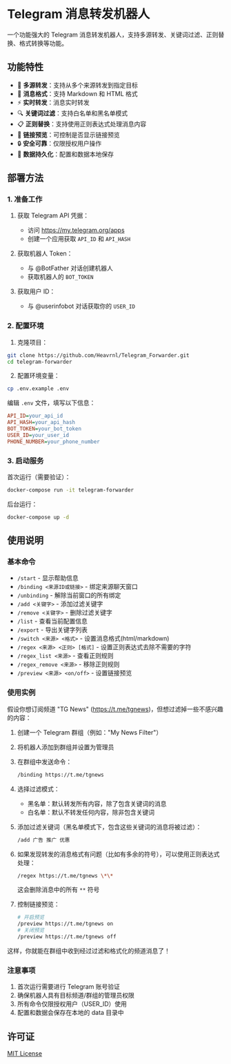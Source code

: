 # Telegram 消息转发机器人

一个功能强大的 Telegram 消息转发机器人，支持多源转发、关键词过滤、正则替换、格式转换等功能。

## 功能特性

- 🔄 **多源转发**：支持从多个来源转发到指定目标
- 📝 **消息格式**：支持 Markdown 和 HTML 格式
- ⚡ **实时转发**：消息实时转发
- 🔍 **关键词过滤**：支持白名单和黑名单模式
- 📋 **正则替换**：支持使用正则表达式处理消息内容
- 🔗 **链接预览**：可控制是否显示链接预览
- 🔒 **安全可靠**：仅限授权用户操作
- 💾 **数据持久化**：配置和数据本地保存

## 部署方法

### 1. 准备工作

1. 获取 Telegram API 凭据：
   - 访问 https://my.telegram.org/apps
   - 创建一个应用获取 `API_ID` 和 `API_HASH`

2. 获取机器人 Token：
   - 与 @BotFather 对话创建机器人
   - 获取机器人的 `BOT_TOKEN`

3. 获取用户 ID：
   - 与 @userinfobot 对话获取你的 `USER_ID`

### 2. 配置环境

1. 克隆项目：
```bash
git clone https://github.com/Heavrnl/Telegram_Forwarder.git
cd telegram-forwarder
```

2. 配置环境变量：
```bash
cp .env.example .env
```

编辑 `.env` 文件，填写以下信息：
```ini
API_ID=your_api_id
API_HASH=your_api_hash
BOT_TOKEN=your_bot_token
USER_ID=your_user_id
PHONE_NUMBER=your_phone_number
```

### 3. 启动服务

首次运行（需要验证）：
```bash
docker-compose run -it telegram-forwarder
```

后台运行：
```bash
docker-compose up -d
```

## 使用说明

### 基本命令

- `/start` - 显示帮助信息
- `/binding <来源ID或链接>` - 绑定来源聊天窗口
- `/unbinding` - 解除当前窗口的所有绑定
- `/add <关键字>` - 添加过滤关键字
- `/remove <关键字>` - 删除过滤关键字
- `/list` - 查看当前配置信息
- `/export` - 导出关键字列表
- `/switch <来源> <格式>` - 设置消息格式(html/markdown)
- `/regex <来源> <正则> [格式]` - 设置正则表达式去除不需要的字符
- `/regex_list <来源>` - 查看正则规则
- `/regex_remove <来源>` - 移除正则规则
- `/preview <来源> <on/off>` - 设置链接预览

### 使用实例

假设你想订阅频道 "TG News" (https://t.me/tgnews)，但想过滤掉一些不感兴趣的内容：

1. 创建一个 Telegram 群组（例如："My News Filter"）
2. 将机器人添加到群组并设置为管理员
3. 在群组中发送命令：
   ```bash
   /binding https://t.me/tgnews
   ```
4. 选择过滤模式：
   - 黑名单：默认转发所有内容，除了包含关键词的消息
   - 白名单：默认不转发任何内容，除非包含关键词

5. 添加过滤关键词（黑名单模式下，包含这些关键词的消息将被过滤）：
   ```bash
   /add 广告 推广 优惠
   ```

6. 如果发现转发的消息格式有问题（比如有多余的符号），可以使用正则表达式处理：
   ```bash
   /regex https://t.me/tgnews \*\*
   ```
   这会删除消息中的所有 `**` 符号

7. 控制链接预览：
   ```bash
   # 开启预览
   /preview https://t.me/tgnews on
   # 关闭预览
   /preview https://t.me/tgnews off
   ```

这样，你就能在群组中收到经过过滤和格式化的频道消息了！

### 注意事项

1. 首次运行需要进行 Telegram 账号验证
2. 确保机器人具有目标频道/群组的管理员权限
3. 所有命令仅限授权用户（USER_ID）使用
4. 配置和数据会保存在本地的 data 目录中

## 许可证

[MIT License](https://github.com/Heavrnl/Telegram_Forwarder/blob/main/LICENSE)

